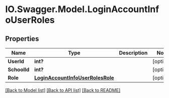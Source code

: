 # IO.Swagger.Model.LoginAccountInfoUserRoles
## Properties

Name | Type | Description | Notes
------------ | ------------- | ------------- | -------------
**UserId** | **int?** |  | [optional] 
**SchoolId** | **int?** |  | [optional] 
**Role** | [**LoginAccountInfoUserRolesRole**](LoginAccountInfoUserRolesRole.md) |  | [optional] 

[[Back to Model list]](../README.md#documentation-for-models) [[Back to API list]](../README.md#documentation-for-api-endpoints) [[Back to README]](../README.md)

